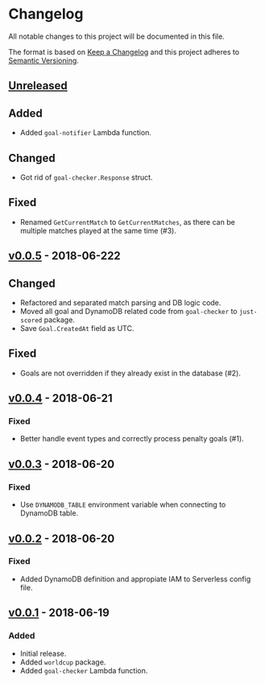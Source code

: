 # Changelog
All notable changes to this project will be documented in this file.

The format is based on [Keep a Changelog][keepachangelog] and this project
adheres to [Semantic Versioning][semver].

## [Unreleased][unreleased]

## Added
- Added `goal-notifier` Lambda function.

## Changed
- Got rid of `goal-checker.Response` struct.

## Fixed
- Renamed `GetCurrentMatch` to `GetCurrentMatches`, as there can be multiple
  matches played at the same time (#3).

## [v0.0.5][v0.0.5] - 2018-06-222
## Changed
- Refactored and separated match parsing and DB logic code.
- Moved all goal and DynamoDB related code from `goal-checker` to
  `just-scored` package.
- Save `Goal.CreatedAt` field as UTC.

## Fixed
- Goals are not overridden if they already exist in the database (#2). 

## [v0.0.4][v0.0.4] - 2018-06-21
### Fixed
- Better handle event types and correctly process penalty goals (#1).

## [v0.0.3][v0.0.3] - 2018-06-20
### Fixed
- Use `DYNAMODB_TABLE` environment variable when connecting to DynamoDB table.

## [v0.0.2][v0.0.2] - 2018-06-20
### Fixed
- Added DynamoDB definition and appropiate IAM to Serverless config file. 

## [v0.0.1][v0.0.1] - 2018-06-19
### Added
- Initial release.
- Added `worldcup` package.
- Added `goal-checker` Lambda function.


[keepachangelog]: http://keepachangelog.com/en/1.0.0/
[semver]: http://semver.org/spec/v2.0.0.html
[unreleased]: https://github.com/pawelad/just-scored/compare/v0.0.5...HEAD
[v0.0.1]: https://github.com/pawelad/just-scored/releases/tag/v0.0.1
[v0.0.2]: https://github.com/pawelad/just-scored/releases/tag/v0.0.2
[v0.0.3]: https://github.com/pawelad/just-scored/releases/tag/v0.0.3
[v0.0.4]: https://github.com/pawelad/just-scored/releases/tag/v0.0.4
[v0.0.5]: https://github.com/pawelad/just-scored/releases/tag/v0.0.5
